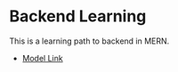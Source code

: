 # Backend Learning
This is a learning path to backend in MERN.

- [Model Link](https://stackblitz.com/edit/stackblitz-starters-v7d7gm?file=models%2Ftodos%2Fsub_todo.models.js)

